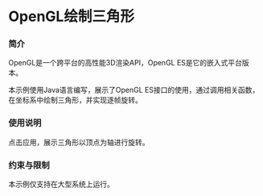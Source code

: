 # OpenGL绘制三角形

### 简介

OpenGL是一个跨平台的高性能3D渲染API，OpenGL ES是它的嵌入式平台版本。

本示例使用Java语言编写，展示了OpenGL ES接口的使用，通过调用相关函数，在坐标系中绘制三角形，并实现逐帧旋转。

### 使用说明

点击应用，展示三角形以顶点为轴进行旋转。

### 约束与限制

本示例仅支持在大型系统上运行。

